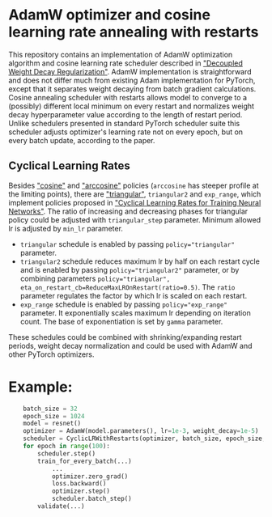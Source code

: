 # AdamW optimizer and cosine learning rate annealing with restarts

This repository contains an implementation of AdamW optimization algorithm and cosine learning rate scheduler described in ["Decoupled Weight Decay Regularization"](https://arxiv.org/abs/1711.05101). AdamW implementation is straightforward and does not differ much from existing Adam implementation for PyTorch, except that it separates weight decaying from batch gradient calculations.
Cosine annealing scheduler with restarts allows model to converge to a (possibly) different local minimum on every restart and normalizes weight decay hyperparameter value according to the length of restart period.
Unlike schedulers presented in standard PyTorch scheduler suite this scheduler adjusts optimizer's learning rate not on every epoch, but on every batch update, according to the paper.
## Cyclical Learning Rates
Besides ["cosine"](https://www.google.com/search?q=(cos(x%2Fpi)%2B1)%2F2) and ["arccosine"](https://www.google.com/search?q=arccos(2*x-1)%2Fpi) policies (`arccosine` has steeper profile at the limiting points), there are ["triangular"](https://www.google.com/search?q=1-abs(x*2-1)), `triangular2` and `exp_range`, which implement policies proposed in ["Cyclical Learning Rates for Training Neural Networks"](https://arxiv.org/abs/1506.01186).
The ratio of increasing and decreasing phases for triangular policy could be adjusted with `triangular_step` parameter. Minimum allowed lr is adjusted by `min_lr` parameter.

* `triangular` schedule is enabled by passing `policy="triangular"` parameter.
* `triangular2` schedule reduces maximum lr by half on each restart cycle and is enabled by passing `policy="triangular2"` parameter, or by combining parameters `policy="triangular", eta_on_restart_cb=ReduceMaxLROnRestart(ratio=0.5)`. The `ratio` parameter regulates the factor by which lr is scaled on each restart.
* `exp_range` schedule is enabled by passing `policy="exp_range"` parameter. It exponentially scales maximum lr depending on iteration count. The base of exponentiation is set by `gamma` parameter.

These schedules could be combined with shrinking/expanding restart periods, weight decay normalization and could be used with AdamW and other PyTorch optimizers.

# Example:
```python
    batch_size = 32
    epoch_size = 1024
    model = resnet()
    optimizer = AdamW(model.parameters(), lr=1e-3, weight_decay=1e-5)
    scheduler = CyclicLRWithRestarts(optimizer, batch_size, epoch_size, restart_period=5, t_mult=1.2, policy="cosine")
    for epoch in range(100):
        scheduler.step()
        train_for_every_batch(...)
            ...
            optimizer.zero_grad()
            loss.backward()
            optimizer.step()
            scheduler.batch_step()
        validate(...)
```        
